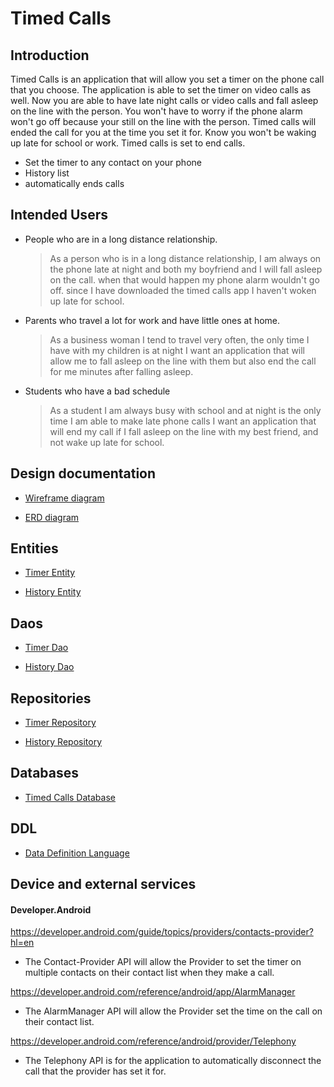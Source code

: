 # Timed Calls

## Introduction

Timed Calls is an application that will allow you set a timer on the phone call that you choose. The application is able to set the timer on video calls as well. Now you are able to have late night calls or video calls and fall asleep on the line with the person. You won't have to worry if the phone alarm won't go off because your still on the line with the person. Timed calls will ended the call for you at the time you set it for. Know you won't be waking up late for school or work. Timed calls is set to end calls.

* Set the timer to any contact on your phone
* History list
* automatically ends calls

## Intended Users
* People who are in a long distance relationship.
    
   > As a person who is in a long distance relationship, I am always on the phone late at night and both my boyfriend and I will fall asleep on the call. when that would happen my phone alarm wouldn't go off. since I have downloaded the timed calls app I haven't woken up late for school.
* Parents who travel a lot for work and have little ones at home.
    
    > As a business woman I tend to travel very often, the only time I have with my children is at night I want an application that will allow me to fall asleep on the line with them but also end the call for me minutes after falling asleep.  
* Students who have a bad schedule 

    > As a student I am always busy with school and at night is the only time I am able to make late phone calls I want an application that will  end my call if I fall asleep on the line with my best friend, and not wake up late for school.   

## Design documentation
 
* [Wireframe diagram](wireframe.md)

* [ERD diagram](erd.md)

## Entities

* [Timer Entity](https://github.com/amberrz/timed-calls/blob/master/app/src/main/java/edu/cnm/deepdive/timedcalls/model/entity/Timer.java)

* [History Entity](https://github.com/amberrz/timed-calls/blob/master/app/src/main/java/edu/cnm/deepdive/timedcalls/model/entity/History.java)

## Daos

* [Timer Dao](https://github.com/amberrz/timed-calls/blob/master/app/src/main/java/edu/cnm/deepdive/timedcalls/model/dao/TimerDao.java)

* [History Dao](https://github.com/amberrz/timed-calls/blob/master/app/src/main/java/edu/cnm/deepdive/timedcalls/model/dao/HistoryDao.java)

## Repositories 

* [Timer Repository](https://github.com/amberrz/timed-calls/blob/master/app/src/main/java/edu/cnm/deepdive/timedcalls/service/TimerRepository.java)

* [History Repository](https://github.com/amberrz/timed-calls/blob/master/app/src/main/java/edu/cnm/deepdive/timedcalls/service/HistoryRepository.java)

## Databases

* [Timed Calls Database](https://github.com/amberrz/timed-calls/blob/master/app/src/main/java/edu/cnm/deepdive/timedcalls/service/TimedCallsDatabase.java)

## DDL

* [Data Definition Language](https://github.com/amberrz/timed-calls/blob/master/docs/sql/ddl.sql) 

## Device and external services 

#### Developer.Android 

https://developer.android.com/guide/topics/providers/contacts-provider?hl=en

* The Contact-Provider API will allow the Provider to set the timer on multiple contacts on their contact list when they make a call. 

https://developer.android.com/reference/android/app/AlarmManager

* The AlarmManager API will allow the Provider set the time on the call on their contact list.

https://developer.android.com/reference/android/provider/Telephony

 * The Telephony API is for the application to automatically disconnect the call that the provider has set it for.  